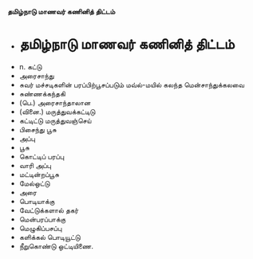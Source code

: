 **தமிழ்நாடு மாணவர் கணினித் திட்டம்**
- # தமிழ்நாடு மாணவர் கணினித் திட்டம்
- n. கட்டு
- அரைசாந்து
- சுவர் மச்சடிகளின் பரப்பிற்பூசப்படும் மவ்ல்-மயில் கலந்த மென்சாந்துக்கலவை
- சுண்ணக்கந்தகி
- (பெ.) அரைசாந்தாலான
- (வினை.) மருத்துவக்கட்டிடு
- கட்டிட்டு மருத்துவஞ்செய்
- பிசைந்து பூசு
- அப்பு
- பூசு
- கொட்டிப் பரப்பு
- வாரி அப்பு
- மட்டின்றப்பூசு
- மேல்ஒட்டு
- அரை
- பொடியாக்கு
- வேட்டுக்களால் தகர்
- மென்பரப்பாக்கு
- மெழுகிப்பசப்பு
- களிக்கல் பொடியூட்டு
- நீறுகொண்டு ஒட்டியிணை.

